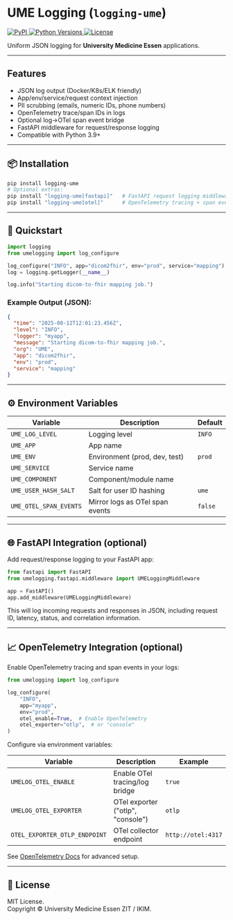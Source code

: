# UME Logging (`logging-ume`)

<p align="left">
  <a href="https://pypi.org/project/logging-ume/">
    <img alt="PyPI" src="https://img.shields.io/pypi/v/logging-ume?color=blue">
  </a>
  <a href="https://pypi.org/project/logging-ume/">
    <img alt="Python Versions" src="https://img.shields.io/pypi/pyversions/logging-ume">
  </a>
  <a href="https://github.com/UMEssen/ume-logging/blob/main/LICENSE">
    <img alt="License" src="https://img.shields.io/github/license/UMEssen/ume-logging">
  </a>
  <!-- Optionally add CI badge:
  <a href="https://github.com/UMEssen/ume-logging/actions">
    <img alt="CI" src="https://github.com/UMEssen/ume-logging/actions/workflows/ci.yml/badge.svg">
  </a>
  -->
</p>

Uniform JSON logging for **University Medicine Essen** applications.  

---

## Features

- JSON log output (Docker/K8s/ELK friendly)
- App/env/service/request context injection
- PII scrubbing (emails, numeric IDs, phone numbers)
- OpenTelemetry trace/span IDs in logs
- Optional log→OTel span event bridge
- FastAPI middleware for request/response logging
- Compatible with Python 3.9+

---

## 📦 Installation

```bash
pip install logging-ume
# Optional extras:
pip install "logging-ume[fastapi]"   # FastAPI request logging middleware
pip install "logging-ume[otel]"      # OpenTelemetry tracing + span events
```

---

## 🚀 Quickstart

```python
import logging
from umelogging import log_configure

log_configure("INFO", app="dicom2fhir", env="prod", service="mapping")
log = logging.getLogger(__name__)

log.info("Starting dicom-to-fhir mapping job.")
```

### Example Output (JSON):

```json
{
  "time": "2025-08-12T12:01:23.456Z",
  "level": "INFO",
  "logger": "myapp",
  "message": "Starting dicom-to-fhir mapping job.",
  "org": "UME",
  "app": "dicom2fhir",
  "env": "prod",
  "service": "mapping"
}
```

---

## ⚙️ Environment Variables

| Variable                | Description                          | Default  |
|-------------------------|--------------------------------------|----------|
| `UME_LOG_LEVEL`         | Logging level                       | `INFO`   |
| `UME_APP`               | App name                            |          |
| `UME_ENV`               | Environment (prod, dev, test)       | `prod`   |
| `UME_SERVICE`           | Service name                        |          |
| `UME_COMPONENT`         | Component/module name               |          |
| `UME_USER_HASH_SALT`    | Salt for user ID hashing            | `ume`    |
| `UME_OTEL_SPAN_EVENTS`  | Mirror logs as OTel span events     | `false`  |

---

## 🌐 FastAPI Integration (optional)

Add request/response logging to your FastAPI app:

```python
from fastapi import FastAPI
from umelogging.fastapi.middleware import UMELoggingMiddleware

app = FastAPI()
app.add_middleware(UMELoggingMiddleware)
```

This will log incoming requests and responses in JSON, including request ID, latency, status, and correlation information.

---

## 📈 OpenTelemetry Integration (optional)

Enable OpenTelemetry tracing and span events in your logs:

```python
from umelogging import log_configure

log_configure(
    "INFO",
    app="myapp",
    env="prod",
    otel_enable=True,  # Enable OpenTelemetry
    otel_exporter="otlp",  # or "console"
)
```

Configure via environment variables:

| Variable                     | Description                       | Example             |
|------------------------------|-----------------------------------|---------------------|
| `UMELOG_OTEL_ENABLE`         | Enable OTel tracing/log bridge    | `true`              |
| `UMELOG_OTEL_EXPORTER`       | OTel exporter ("otlp", "console") | `otlp`             |
| `OTEL_EXPORTER_OTLP_ENDPOINT`| OTel collector endpoint           | `http://otel:4317`  |

See [OpenTelemetry Docs](https://opentelemetry.io/docs/) for advanced setup.

---

## 📄 License

MIT License.  
Copyright © University Medicine Essen ZIT / IKIM.
